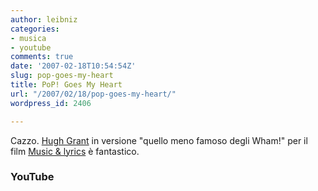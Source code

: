 ```yaml
---
author: leibniz
categories:
- musica
- youtube
comments: true
date: '2007-02-18T10:54:54Z'
slug: pop-goes-my-heart
title: PoP! Goes My Heart
url: "/2007/02/18/pop-goes-my-heart/"
wordpress_id: 2406

---
```

Cazzo. [Hugh Grant](https://www.youtube.com/watch?v=S0A7dtdc-nU) in versione "quello meno famoso degli Wham!" per il film [Music & lyrics](https://www.imdb.com/title/tt0758766/) è fantastico.


### YouTube
